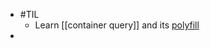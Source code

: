 - #TIL
	- Learn [[container query]] and its [polyfill](https://css-tricks.com/a-new-container-query-polyfill-that-just-works/)
-